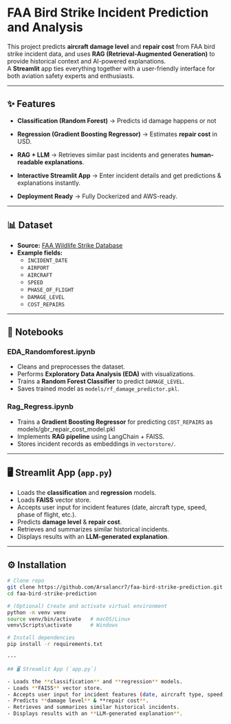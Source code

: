 # FAA Bird Strike Incident Prediction and Analysis

This project predicts **aircraft damage level** and **repair cost** from FAA bird strike incident data, and uses **RAG (Retrieval-Augmented Generation)** to provide historical context and AI-powered explanations.  
A **Streamlit** app ties everything together with a user-friendly interface for both aviation safety experts and enthusiasts.

---

## ✨ Features

- **Classification (Random Forest)** → Predicts id damage happens or not

- **Regression (Gradient Boosting Regressor)** → Estimates **repair cost** in USD.

- **RAG + LLM** → Retrieves similar past incidents and generates **human-readable explanations**.

- **Interactive Streamlit App** → Enter incident details and get predictions & explanations instantly.

- **Deployment Ready** → Fully Dockerized and AWS-ready.

---

## 📊 Dataset

- **Source:** [FAA Wildlife Strike Database](https://wildlife.faa.gov/home)
- **Example fields:**
  - `INCIDENT_DATE`
  - `AIRPORT`
  - `AIRCRAFT`
  - `SPEED`
  - `PHASE_OF_FLIGHT`
  - `DAMAGE_LEVEL`
  - `COST_REPAIRS`

---

## 📓 Notebooks

### **EDA_Randomforest.ipynb**
- Cleans and preprocesses the dataset.
- Performs **Exploratory Data Analysis (EDA)** with visualizations.
- Trains a **Random Forest Classifier** to predict `DAMAGE_LEVEL`.
- Saves trained model as `models/rf_damage_predictor.pkl`.

### **Rag_Regress.ipynb**
- Trains a **Gradient Boosting Regressor** for predicting `COST_REPAIRS` as models/gbr_repair_cost_model.pkl
- Implements **RAG pipeline** using LangChain + FAISS.
- Stores incident records as embeddings in `vectorstore/`.

---

## 🖥 Streamlit App (`app.py`)

- Loads the **classification** and **regression** models.
- Loads **FAISS** vector store.
- Accepts user input for incident features (date, aircraft type, speed, phase of flight, etc.).
- Predicts **damage level** & **repair cost**.
- Retrieves and summarizes similar historical incidents.
- Displays results with an **LLM-generated explanation**.

---

## ⚙️ Installation

```bash
# Clone repo
git clone https://github.com/Arsalancr7/faa-bird-strike-prediction.git
cd faa-bird-strike-prediction

# (Optional) Create and activate virtual environment
python -m venv venv
source venv/bin/activate   # macOS/Linux
venv\Scripts\activate      # Windows

# Install dependencies
pip install -r requirements.txt

---

## 🖥 Streamlit App (`app.py`)

- Loads the **classification** and **regression** models.
- Loads **FAISS** vector store.
- Accepts user input for incident features (date, aircraft type, speed, phase of flight, etc.).
- Predicts **damage level** & **repair cost**.
- Retrieves and summarizes similar historical incidents.
- Displays results with an **LLM-generated explanation**.
